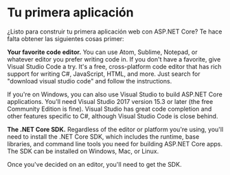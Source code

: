 # Tu primera aplicación
¿Listo para construir tu primera aplicación web con ASP.NET Core? Te hace falta obtener las siguientes cosas primer:

**Your favorite code editor.** You can use Atom, Sublime, Notepad, or whatever editor you prefer writing code in. If you don't have a favorite, give Visual Studio Code a try. It's a free, cross-platform code editor that has rich support for writing C#, JavaScript, HTML, and more. Just search for "download visual studio code" and follow the instructions.

If you're on Windows, you can also use Visual Studio to build ASP.NET Core applications. You'll need Visual Studio 2017 version 15.3 or later (the free Community Edition is fine). Visual Studio has great code completion and other features specific to C#, although Visual Studio Code is close behind.

**The .NET Core SDK.** Regardless of the editor or platform you're using, you'll need to install the .NET Core SDK, which includes the runtime, base libraries, and command line tools you need for building ASP.NET Core apps. The SDK can be installed on Windows, Mac, or Linux.

Once you've decided on an editor, you'll need to get the SDK.
